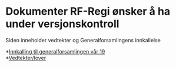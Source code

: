 # Dokumenter RF-Regi ønsker å ha under versjonskontroll

Siden inneholder vedtekter og Generalforsamlingens innkallelse

*[Innkalling til generalforsamlingen vår 19](./generalforsamling/innkalling_v19.pdf)  
*[Vedtekter/lover](./lover/lover.pdf)
